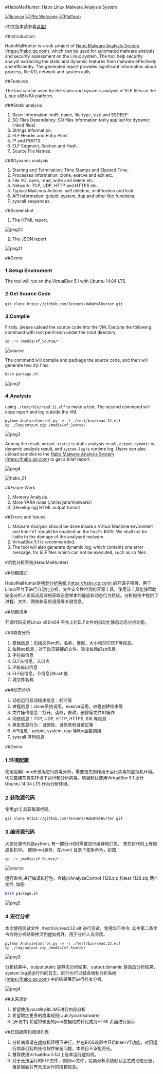 #HaboMalHunter: Habo Linux Malware Analysis System

[![license](https://img.shields.io/badge/license-MIT-brightgreen.svg?style=flat)](https://github.com/Tencent/HaboMalHunter/blob/master/LICENSE)
[![PRs Welcome](https://img.shields.io/badge/PRs-welcome-brightgreen.svg)](https://github.com/Tencent/HaboMalHunter/pulls)
[![Platform](https://img.shields.io/badge/Platform-Linux-brightgreen.svg)](https://github.com/Tencent/HaboMalHunter/wiki)

(中文版本请参看[这里](#readme_cn))

##Introduction

HaboMalHunter is a sub-project of [Habo Malware Analysis System (https://habo.qq.com)](https://habo.qq.com), which can be used for automated malware analysis and security assessment on the Linux system. The tool help security analyst extracting the static and dynamic features from malware effectively and efficiently. The generated report provides significant information about process, file I/O, network and system calls.

##Features

The tool can be used for the static and dynamic analysis of ELF files on the Linux x86/x64 platform.

###Static analysis

1. Basic Information: md5, name, file type, size and SSDEEP.
2. SO Files Dependency: SO files information (only applied for dynamic linked files).
3. Strings Information.
4. ELF Header and Entry Point.
5. IP and PORTS
6. ELF Segment, Section and Hash.
7. Source File Names.

###Dynamic analysis
1. Starting and Termination: Time Stamps and Elapsed Time.
2. Processes Information: clone, execve and exit etc.
3. File I/O: open, read, write and delete etc.
4. Network: TCP, UDP, HTTP and HTTPS etc.
5. Typical Malicous Actions: self deletion, midification and lock.
6. API Information: getpid, system, dup and other libc functions.
7. syscall sequences.

##Screenshot
1. The HTML report.

![png22](https://cloud.githubusercontent.com/assets/717403/21970024/c84605a4-dbdd-11e6-908f-a77fe0c3cc66.png)

2. The JSON report.

![png21](https://cloud.githubusercontent.com/assets/717403/21969936/279f3b16-dbdd-11e6-944f-5694bf41681e.png)

##Demo
### 1.Setup Enviroment

The tool will run on the VirtualBox 5.1 with Ubuntu 14.04 LTS.

### 2.Get Source Code

```bash
git clone https://github.com/Tencent/HaboMalHunter.git
```
### 3.Compile
 
Firstly, please upload the source code into the VM.
Execute the following command with root permision under the /root directory.

```bash
cp -ra /media/sf_Source/* .
```


![source](https://cloud.githubusercontent.com/assets/717403/21881137/90ea2d7c-d8dd-11e6-8a8d-b0341d66934d.jpg)

The command will compile and package the source code, and then will generate two zip files.

```bash
bash package.sh
```

![png2](https://cloud.githubusercontent.com/assets/717403/21881200/01f37460-d8de-11e6-852f-3b48fe87b95f.png)

### 4.Analysis

using `./test/bin/read.32.elf` to make a test.
The second command will copy report and log outside the VM.

```
python AnalyzeControl.py -v -l ./test/bin/read.32.elf
cp ./log/output.zip /media/sf_Source/
```

![png3](https://cloud.githubusercontent.com/assets/717403/21881257/5b2aaf1c-d8de-11e6-8551-63c1cf8a5ad7.png)

Among the result, `output.static` is static analysis result, `output.dynamic` is dynamic analysis result, and `system.log` is runtime log. Users can also upload samples to the [Habo Malware Analysis System (https://habo.qq.com)](https://habo.qq.com) to get a brief report.

![png4](https://cloud.githubusercontent.com/assets/717403/21881288/a131b122-d8de-11e6-8e51-bba6c68de425.png)

![habo_01](https://cloud.githubusercontent.com/assets/717403/21971564/bb280f02-dbec-11e6-813b-fab6d63798b6.png)


##Future Work
1. Memory Analysis.
2. More YARA rules (./utils/yara/malware/)
3. [Developing] HTML output format

##Errors and Issues
1. Malware Analysis should be done inside a Virtual Machine enviroment and Intel-VT should be enabled on the host's BIOS. We shall not be liable to the damage of the analysed malware.
2. VirtualBox 5.1 is recommended.
3. The tool will also generate dynamic log, which contains one error message, for ELF files which can not be executed, such as so files.



#<a name="readme_cn">哈勃分析系统(HaboMalHunter)</a>

##功能描述

HaboMalHunter是[哈勃分析系统 (https://habo.qq.com) ](https://habo.qq.com)的开源子项目，用于Linux平台下进行自动化分析、文件安全性检测的开源工具。使用该工具能够帮助安全分析人员简洁高效的获取恶意样本的静态和动态行为特征。分析报告中提供了进程、文件、网络和系统调用等关键信息。

##功能清单

开源代码支持Linux x86/x64 平台上的ELF文件的自动化静态动态分析功能。

###静态分析

1. 基础信息：包括文件md5，名称，类型，大小和SSDEEP等信息。
2. 依赖so信息：对于动态链接的文件，输出依赖的so信息。
3. 字符串信息
4. ELF头信息，入口点
5. IP和端口信息
6. ELF段信息，节信息和hash值
7. 源文件名称

###动态分析

1. 动态运行启动结束信息：耗时等
2. 进程信息：clone系统调用，execve调用，进程创建结束等
3. 文件操作信息：打开，读取，修改，删除等文件IO操作
4. 网络信息：TCP, UDP, HTTP, HTTPS, SSL等信息 
5. 典型恶意行为：自删除，自修改和自锁定等
6. API信息：getpid, system, dup 等libc函数调用
7. syscall 序列信息

##Demo
### 1.环境配置

使用哈勃Linux开源版进行病毒分析，需要首先制作用于运行病毒的虚拟机环境。切勿直接在真实环境下运行和分析病毒。项目默认使用VirtualBox 5.1 运行Ubuntu 14.04 LTS 作为分析环境。

### 2.获取源代码

使用git工具获取源代码。

```bash
git clone https://github.com/Tencent/HaboMalHunter.git
```
### 3.编译源代码
 
大部分源代码是python, 有一部分c代码需要进行编译和打包。
首先将代码上传到虚拟机中。
使用root身份，在/root/ 目录下使用命令，如图：

```bash
cp -ra /media/sf_Source/* .
```
![source](https://cloud.githubusercontent.com/assets/717403/21881137/90ea2d7c-d8dd-11e6-8a8d-b0341d66934d.jpg)

运行命令,进行编译和打包，会输出AnalyzeControl_1129.zip 和test_1129.zip 两个文件, 如图:

```bash
bash package.sh
```
![png2](https://cloud.githubusercontent.com/assets/717403/21881200/01f37460-d8de-11e6-852f-3b48fe87b95f.png)

### 4.进行分析

本次使用测试文件 ./test/bin/read.32.elf 进行测试。使用如下命令:
其中第二条命令会将分析结果拷贝到虚拟机外，用于分析人员阅读。

```
python AnalyzeControl.py -v -l ./test/bin/read.32.elf
cp ./log/output.zip /media/sf_Source/
```
![png3](https://cloud.githubusercontent.com/assets/717403/21881257/5b2aaf1c-d8de-11e6-8551-63c1cf8a5ad7.png)

分析结果中，output.static 是静态分析结果，output.dynamic 是动态分析结果，system.log是运行时的日志。同时也可以结合哈勃分析系统 (https://habo.qq.com) 中的结果展示进行样本分析。

![png4](https://cloud.githubusercontent.com/assets/717403/21881288/a131b122-d8de-11e6-8e51-bba6c68de425.png)


##未来规划

1. 希望使用volatility和LiME进行内存分析
2. 希望增加更多的病毒规则(./util/yara/malware)
3. [开发中] 希望将输出的json数据格式转化成为HTML页面进行展示

##已知故障和错误列表

1. 分析病毒请在虚拟机环境下进行，并在BIOS设置中开启Intel-VT功能，对因运行病毒引起的任何软件安全问题，本项目不承担责任。
2. 推荐使用VirtualBox 5.1以上版本运行虚拟机。
3. 对于无法运行的ELF文件，例如so文件，哈勃分析系统默认会生成动态日志，但是里面只有无法运行的报错信息。
